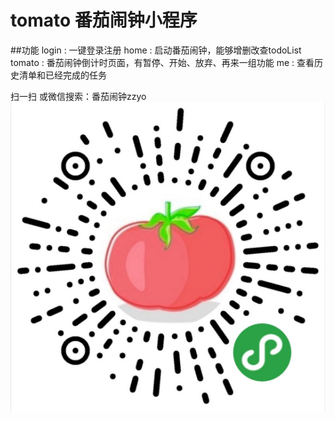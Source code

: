 # tomato  番茄闹钟小程序   
##功能
login  :  一键登录注册
home   :  启动番茄闹钟，能够增删改查todoList
tomato :  番茄闹钟倒计时页面，有暂停、开始、放弃、再来一组功能
 me    :  查看历史清单和已经完成的任务  


扫一扫  或微信搜索：番茄闹钟zzyo
![Image text](https://github.com/zzyo96/tomato/blob/master/1.png)
